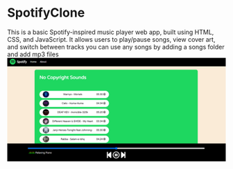 # SpotifyClone

This is a basic Spotify-inspired music player web app, built using HTML, CSS, and JavaScript. It allows users to play/pause songs, view cover art, and switch between tracks 
you can use any songs by adding a songs folder and add mp3 files
![img-alt](https://github.com/Pranavi0805/SpotifyClone/blob/d88818cf2a2b44b636a1982b464b4c3b45a5abae/imagee.png)
